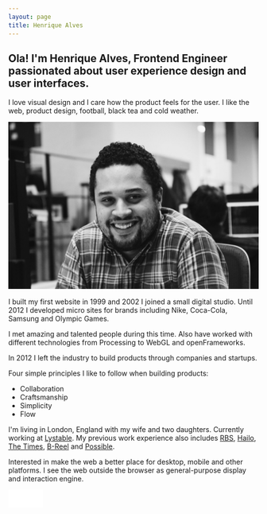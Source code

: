 ```yaml
---
layout: page
title: Henrique Alves
---
```


## Ola! I'm Henrique Alves, Frontend Engineer passionated about user experience design and user interfaces.

I love visual design and I care how the product feels for the user. I like the
web, product design, football, black tea and cold weather.

![Picture](images/picture.jpg)

I built my first website in 1999 and 2002 I joined a small digital studio.
Until 2012 I developed micro sites for brands including Nike, Coca-Cola,
Samsung and Olympic Games.

I met amazing and talented people during this time. Also have worked with
different technologies from Processing to WebGL and openFrameworks.

In 2012 I left the industry to build products through companies and startups.

Four simple principles I like to follow when building products:

- Collaboration
- Craftsmanship
- Simplicity
- Flow

I'm living in London, England with my wife and two daughters. Currently working
at [Lystable](http://lystable.com). My previous work experience also includes
[RBS](http://www.rbs.co.uk), [Hailo](http://hailoapp.com),
[The Times](http://www.thetimes.co.uk), [B-Reel](http://b-reel.com) and
[Possible](http://www.possible.com).

Interested in make the web a better place for desktop, mobile and other
platforms. I see the web outside the browser as general-purpose display and
interaction engine.

<iframe
  src="//evening-savannah-30912.herokuapp.com/embed?url=alves.im&emoji=clap"
  scrolling="no"
  frameborder="0"
  style="border:none; overflow:hidden; width:70px; height:35px;"
  allowTransparency="true"
/>

Picture by [Chris T. Olsen](https://twitter.com/ctolsen).

### Speaking

- [React Amsterdam](http://react-amsterdam.com/#speakers) 16 Apr 16
- [HowTo Digital](http://howtodigital.ru) Moscow 30-31 Oct 15
- [FITC](http://fitc.ca/presentation/breaking-the-workflow/) Amsterdam 24th
Feb 15

### Elsewhere

[Twitter](http://twitter.com/healves82),
[GitHub](http://github.com/henriquea),
[LinkedIn](http://linkedin.com/in/healves82),
[Instagram](https://www.instagram.com/healves82/),
[VSCO](http://vsco.co/healves/)
